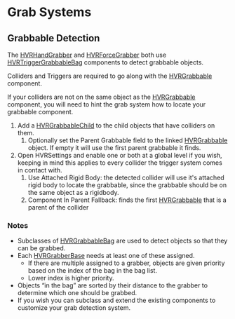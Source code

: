 # Grab Systems

## Grabbable Detection

The [HVRHandGrabber](xref:HurricaneVR.Framework.Core.Grabbers.HVRHandGrabber) and [HVRForceGrabber](xref:HurricaneVR.Framework.Core.Grabbers.HVRForceGrabber) both use  [HVRTriggerGrabbableBag](xref:HurricaneVR.Framework.Core.Bags.HVRTriggerGrabbableBag) components to detect grabbable objects.

Colliders and Triggers are required to go along with the [HVRGrabbable](xref:HurricaneVR.Framework.Core.HVRGrabbable) component.

If your colliders are not on the same object as the [HVRGrabbable](xref:HurricaneVR.Framework.Core.HVRGrabbable) component, you will need to hint the grab system how to locate your grabbable component.

1. Add a [HVRGrabbableChild](xref:HurricaneVR.Framework.Core.HVRGrabbableChild) to the child objects that have colliders on them.
    1. Optionally set the Parent Grabbable field to the linked [HVRGrabbable](xref:HurricaneVR.Framework.Core.HVRGrabbable) object. If empty it will use the first parent grabbable it finds.
1. Open HVRSettings and enable one or both at a global level if you wish, keeping in mind this applies to every collider the trigger system comes in contact with.
    1. Use Attached Rigid Body: the detected collider will use it's attached rigid body to locate the grabbable, since the grabbable should be on the same object as a rigidbody.
    1. Component In Parent Fallback: finds the first [HVRGrabbable](xref:HurricaneVR.Framework.Core.HVRGrabbable) that is a parent of the collider

### Notes

- Subclasses of [HVRGrabbableBag](xref:HurricaneVR.Framework.Core.Bags.HVRGrabbableBag) are used to detect objects so that they can be grabbed.
- Each [HVRGrabberBase](xref:HurricaneVR.Framework.Core.Grabbers.HVRGrabberBase) needs at least one of these assigned.
  - If there are multiple assigned to a grabber, objects are given priority based on the index of the bag in the bag list.
  - Lower index is higher priority.
- Objects “in the bag” are sorted by their distance to the grabber to determine which one should be grabbed.
- If you wish you can subclass and extend the existing components to customize your grab detection system.
